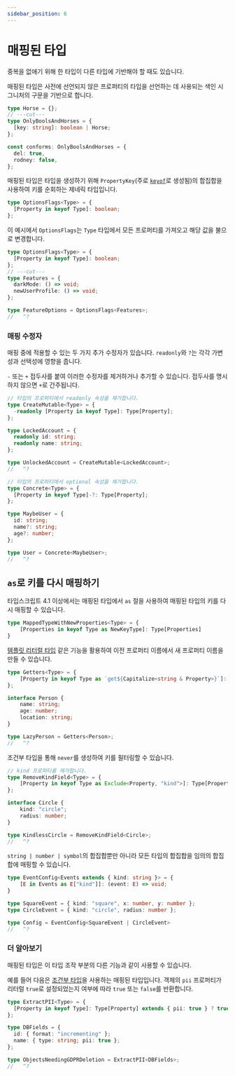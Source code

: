 ```yaml
---
sidebar_position: 6
---
```


# 매핑된 타입

중복을 없애기 위해 한 타입이 다른 타입에 기반해야 할 때도 있습니다.

매핑된 타입은 사전에 선언되지 않은 프로퍼티의 타입을 선언하는 데 사용되는 색인 시그니처의 구문을 기반으로 합니다.

```ts twoslash
type Horse = {};
// ---cut---
type OnlyBoolsAndHorses = {
  [key: string]: boolean | Horse;
};

const conforms: OnlyBoolsAndHorses = {
  del: true,
  rodney: false,
};
```

매핑된 타입은 타입을 생성하기 위해 `PropertyKey`(주로 [`keyof`](https://www.typescriptlang.org/docs/handbook/2/indexed-access-types.html)로 생성됨)의 합집합을 사용하여 키를 순회하는 제네릭 타입입니다.

```ts twoslash
type OptionsFlags<Type> = {
  [Property in keyof Type]: boolean;
};
```

이 예시에서 `OptionsFlags`는 `Type` 타입에서 모든 프로퍼티를 가져오고 해당 값을 불으로 변경합니다.

```ts twoslash
type OptionsFlags<Type> = {
  [Property in keyof Type]: boolean;
};
// ---cut---
type Features = {
  darkMode: () => void;
  newUserProfile: () => void;
};

type FeatureOptions = OptionsFlags<Features>;
//   ^?
```

### 매핑 수정자

매핑 중에 적용할 수 있는 두 가지 추가 수정자가 있습니다. `readonly`와 `?`는 각각 가변성과 선택성에 영향을 줍니다.

`-` 또는 `+` 접두사를 붙여 이러한 수정자를 제거하거나 추가할 수 있습니다. 접두사를 명시하지 않으면 `+`로 간주됩니다.

```ts twoslash
// 타입의 프로퍼티에서 readonly 속성을 제거합니다.
type CreateMutable<Type> = {
  -readonly [Property in keyof Type]: Type[Property];
};

type LockedAccount = {
  readonly id: string;
  readonly name: string;
};

type UnlockedAccount = CreateMutable<LockedAccount>;
//   ^?
```

```ts twoslash
// 타입의 프로퍼티에서 optional 속성을 제거합니다.
type Concrete<Type> = {
  [Property in keyof Type]-?: Type[Property];
};

type MaybeUser = {
  id: string;
  name?: string;
  age?: number;
};

type User = Concrete<MaybeUser>;
//   ^?
```

## `as`로 키를 다시 매핑하기

타입스크립트 4.1 이상에서는 매핑된 타입에서 `as` 절을 사용하여 매핑된 타입의 키를 다시 매핑할 수 있습니다.

```ts
type MappedTypeWithNewProperties<Type> = {
    [Properties in keyof Type as NewKeyType]: Type[Properties]
}
```

[템플릿 리터럴 타입](./template-literal-types.md) 같은 기능을 활용하여 이전 프로퍼티 이름에서 새 프로퍼티 이름을 만들 수 있습니다.

```ts twoslash
type Getters<Type> = {
    [Property in keyof Type as `get${Capitalize<string & Property>}`]: () => Type[Property]
};

interface Person {
    name: string;
    age: number;
    location: string;
}

type LazyPerson = Getters<Person>;
//   ^?
```

조건부 타입을 통해 `never`를 생성하여 키를 필터링할 수 있습니다.

```ts twoslash
// kind 프로퍼티를 제거합니다.
type RemoveKindField<Type> = {
    [Property in keyof Type as Exclude<Property, "kind">]: Type[Property]
};

interface Circle {
    kind: "circle";
    radius: number;
}

type KindlessCircle = RemoveKindField<Circle>;
//   ^?
```

`string | number | symbol`의 합집합뿐만 아니라 모든 타입의 합집합을 임의의 합집합에 매핑할 수 있습니다.

```ts twoslash
type EventConfig<Events extends { kind: string }> = {
    [E in Events as E["kind"]]: (event: E) => void;
}

type SquareEvent = { kind: "square", x: number, y: number };
type CircleEvent = { kind: "circle", radius: number };

type Config = EventConfig<SquareEvent | CircleEvent>
//   ^?
```

### 더 알아보기

매핑된 타입은 이 타입 조작 부분의 다른 기능과 같이 사용할 수 있습니다.

예를 들어 다음은 [조건부 타입](./conditional-types.md)을 사용하는 매핑된 타입입니다. 객체의 `pii` 프로퍼티가 리터럴 `true`로 설정되었는지 여부에 따라 `true` 또는 `false`를 반환합니다.

```ts twoslash
type ExtractPII<Type> = {
  [Property in keyof Type]: Type[Property] extends { pii: true } ? true : false;
};

type DBFields = {
  id: { format: "incrementing" };
  name: { type: string; pii: true };
};

type ObjectsNeedingGDPRDeletion = ExtractPII<DBFields>;
//   ^?
```

